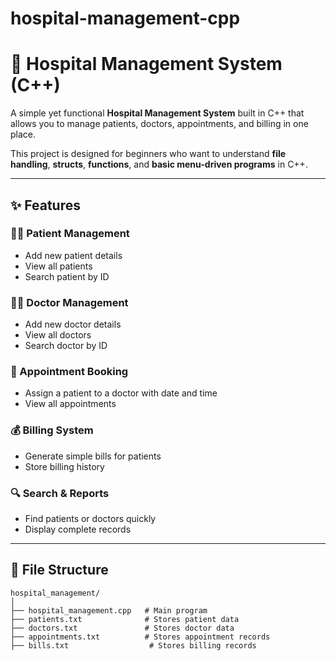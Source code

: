 # hospital-management-cpp

# 🏥 Hospital Management System (C++)

A simple yet functional **Hospital Management System** built in C++ that allows you to manage patients, doctors, appointments, and billing in one place.

This project is designed for beginners who want to understand **file handling**, **structs**, **functions**, and **basic menu-driven programs** in C++.

---

## ✨ Features

### 🧑‍⚕️ Patient Management
- Add new patient details
- View all patients
- Search patient by ID

### 👨‍⚕️ Doctor Management
- Add new doctor details
- View all doctors
- Search doctor by ID

### 📅 Appointment Booking
- Assign a patient to a doctor with date and time
- View all appointments

### 💰 Billing System
- Generate simple bills for patients
- Store billing history

### 🔍 Search & Reports
- Find patients or doctors quickly
- Display complete records

---

## 📂 File Structure

```plaintext
hospital_management/
│
├── hospital_management.cpp   # Main program
├── patients.txt              # Stores patient data
├── doctors.txt               # Stores doctor data
├── appointments.txt          # Stores appointment records
├── bills.txt                  # Stores billing records
